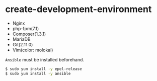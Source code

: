 # create-development-environment

- Nginx
- php-fpm(7.1)
- Composer(1.3.1)
- MariaDB
- Git(2.11.0)
- Vim(color: molokai)

<i class="fa fa-exclamation-triangle" aria-hidden="true"></i> `Ansible` must be installed beforehand.

```bash
$ sudo yum install -y epel-release
$ sudo yum install -y ansible
```
